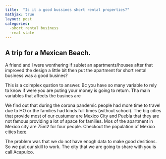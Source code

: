 ```yaml
---
title:  "Is it a good bussines short rental properties?"
mathjax: true
layout: post
categories:
  -short rental business
  -real state
---
```


## A trip for a Mexican Beach.

A friend and I were wonthering if sublet an apartments/houses after that improved the design a little bit then put the apartment for short rental business was a good busines? 

This is a coimplex qustion to answer. Bc you have so many variable to rely to know if were you are puting your money is going to return. Tha main variables that affects the busines are 

We find out that during the corona pandemic people had more time to travel due to HO or the families had kinds full times (without school). The big cities that provide most of our custumer are Mexico City and Puebla that they are not famous providing a lot of space for families. Mos of the apartment in Mexico city are 75m2 for four people. Checkout the population of Mexico cities [here](https://en.wikipedia.org/wiki/List_of_cities_in_Mexico)

The problem was that we do not have enogh data to make good desitions. So we put our skill to work. The city that we are going to share with you is call Acapulco.   

